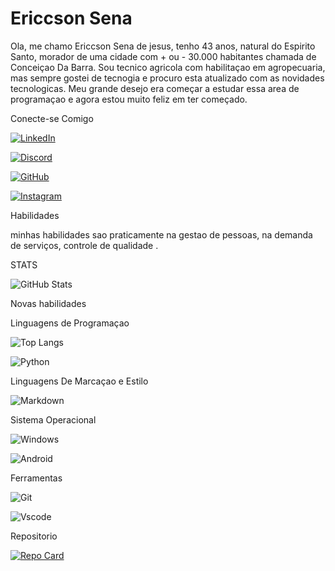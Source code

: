 
# Ericcson Sena

Ola, me chamo Ericcson Sena de jesus, tenho 43 anos, natural do Espirito Santo, morador de uma cidade com + ou - 30.000 habitantes chamada de Conceiçao Da Barra. 
Sou tecnico agricola com habilitaçao em agropecuaria, mas sempre gostei de tecnogia e procuro esta atualizado com as novidades tecnologicas.
Meu grande desejo era começar a estudar essa area de programaçao e agora estou muito feliz em ter começado.

Conecte-se Comigo

[![LinkedIn](https://img.shields.io/badge/LinkedIn-0077B5?style=for-the-badge&logo=linkedin&logoColor=WRITE)](https://www.linkedin.com/in/ERICCONSENA/)

[![Discord](https://img.shields.io/badge/Discord-7289DA?style=for-the-badge&logo=discord&logoColor=white)](https://discord.com/channels/@ERICCSONSENA/)

[![GitHub](https://img.shields.io/badge/GitHub-100000?style=for-the-badge&logo=github&logoColor=white)](https://github.com/ERICCSONSENA)

[![Instagram](https://img.shields.io/badge/-Instagram-%23E4405F?style=for-the-badge&logo=instagram&logoColor=white)](https://www.instagram.com/ERICCSONSENA/)


Habilidades

minhas habilidades sao praticamente na gestao de pessoas, na demanda de serviços, controle de qualidade .

STATS

![GitHub Stats](https://github-readme-stats.vercel.app/api?username=ERICCSONSENA&theme=transparent&bg_color=000&border_color=30A3DC&show_icons=true&icon_color=30A3DC&title_color=E94D5F&text_color=FFF)

Novas habilidades

Linguagens de Programaçao

![Top Langs](https://github-readme-stats-git-masterrstaa-rickstaa.vercel.app/api/top-langs/?username=ERICCSONSENA&bg_color=000&border_color=30A3DC&title_color=E94D5F&text_color=FFF)

![Python](https://img.shields.io/badge/python-3670A0?style=for-the-badge&logo=python&logoColor=ffdd54)

Linguagens De Marcaçao e Estilo

![Markdown](https://img.shields.io/badge/Markdown-000?style=for-the-badge&logo=markdown)

Sistema Operacional

![Windows](https://img.shields.io/badge/Windows-000?style=for-the-badge&logo=windows&logoColor=2CA5E0)

![Android](https://img.shields.io/badge/Android-3DDC84?style=for-the-badge&logo=android&logoColor=white)

Ferramentas

![Git](https://img.shields.io/badge/GIT-E44C30?style=for-the-badge&logo=git&logoColor=white)

![Vscode](https://img.shields.io/badge/Vscode-007ACC?style=for-the-badge&logo=visual-studio-code&logoColor=white)


Repositorio

[![Repo Card](https://github-readme-stats.vercel.app/api/pin/?ERICCSONSENA=ERICCSONSENA&repo=dio-lab-open-source/ericcsonsena&bg_color=000&border_color=30A3DC&show_icons=true&icon_color=30A3DC&title_color=E94D5F&text_color=FFF)](https://github.com/ERICCSONSENA/dio-lab-open-source/ericcsonsena)





